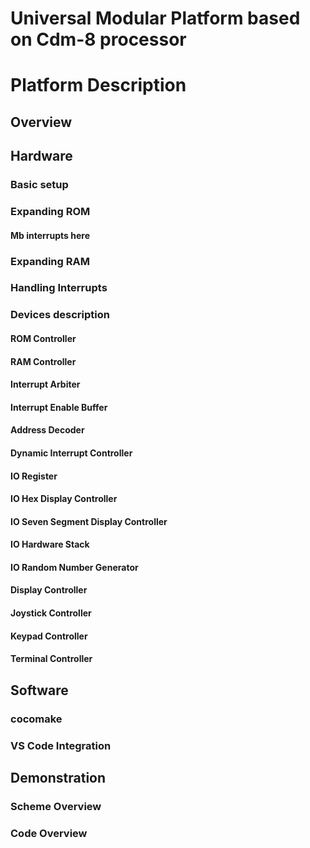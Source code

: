 # Universal Modular Platform based on Cdm-8 processor 

# Platform Description

## Overview
## Hardware 
### Basic setup
### Expanding ROM
#### Mb interrupts here
### Expanding RAM
### Handling Interrupts
### Devices description
#### ROM Controller
#### RAM Controller
#### Interrupt Arbiter
#### Interrupt Enable Buffer
#### Address Decoder
#### Dynamic Interrupt Controller
#### IO Register
#### IO Hex Display Controller
#### IO Seven Segment Display Controller
#### IO Hardware Stack
#### IO Random Number Generator
#### Display Controller
#### Joystick Controller
#### Keypad Controller
#### Terminal Controller
## Software
### cocomake
### VS Code Integration
## Demonstration
### Scheme Overview
### Code Overview